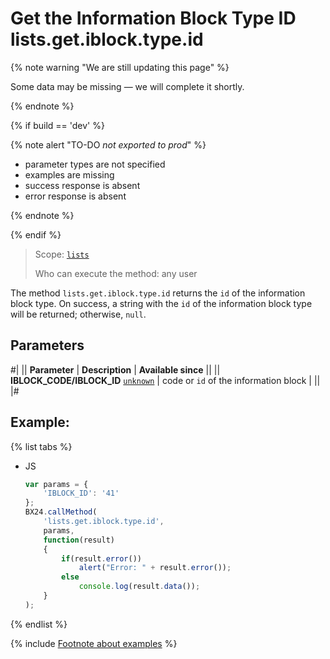 # Get the Information Block Type ID lists.get.iblock.type.id

{% note warning "We are still updating this page" %}

Some data may be missing — we will complete it shortly.

{% endnote %}

{% if build == 'dev' %}

{% note alert "TO-DO _not exported to prod_" %}

- parameter types are not specified
- examples are missing
- success response is absent
- error response is absent

{% endnote %}

{% endif %}

> Scope: [`lists`](../../scopes/permissions.md)
>
> Who can execute the method: any user

The method `lists.get.iblock.type.id` returns the `id` of the information block type. On success, a string with the `id` of the information block type will be returned; otherwise, `null`.

## Parameters

#|
|| **Parameter** | **Description** | **Available since** ||
|| **IBLOCK_CODE/IBLOCK_ID**
[`unknown`](../../data-types.md) | code or `id` of the information block | ||
|#

## Example:

{% list tabs %}

- JS

    ```js
    var params = {
        'IBLOCK_ID': '41'
    };
    BX24.callMethod(
        'lists.get.iblock.type.id',
        params,
        function(result)
        {
            if(result.error())
                alert("Error: " + result.error());
            else
                console.log(result.data());
        }
    );
    ```

{% endlist %}



{% include [Footnote about examples](../../../_includes/examples.md) %}